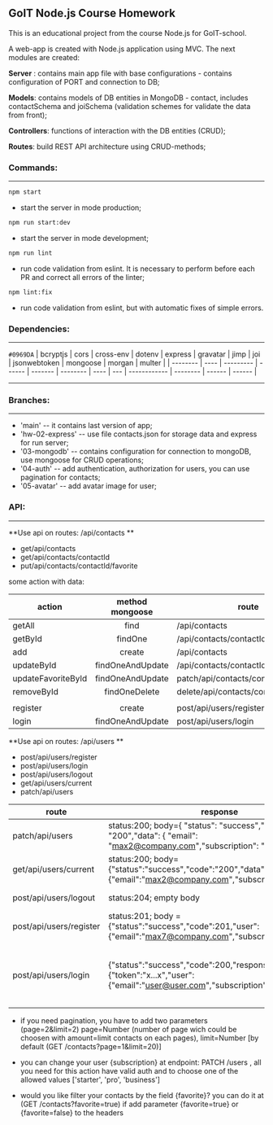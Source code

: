 ## GoIT Node.js Course Homework

This is an educational project from the course Node.js for GoIT-school.

A web-app is created with Node.js application using MVC. The next modules are created:

**Server** : contains main app file with base configurations - contains configuration of PORT and connection to DB;

**Models**: contains models of DB entities in MongoDB - contact, includes contactSchema and joiSchema (validation schemes for validate the data from front);

**Controllers**: functions of interaction with the DB entities (CRUD);

**Routes**: build REST API architecture using CRUD-methods;

### Commands:

---

```bash
npm start
```

- start the server in mode production;

```bash
npm run start:dev
```

- start the server in mode development;

```bash
npm run lint
```

- run code validation from eslint. It is necessary to perform before each PR and correct all errors of the linter;

```bash
npm lint:fix
```

- run code validation from eslint, but with automatic fixes of simple errors.

### Dependencies:

---

`#0969DA`
| bcryptjs | cors | cross-env | dotenv | express | gravatar | jimp | joi | jsonwebtoken | mongoose | morgan | multer |
| -------- | ---- | --------- | ------ | ------- | -------- | ---- | --- | ------------ | -------- | ------ | ------ |

---

### Branches:

---

- 'main' -- it contains last version of app;
- 'hw-02-express' -- use file contacts.json for storage data and express for run server;
- '03-mongodb' -- contains configuration for connection to mongoDB, use mongoose for CRUD operations;
- '04-auth' -- add authentication, authorization for users, you can use pagination for contacts;
- '05-avatar' -- add avatar image for user;

### API:

---

**Use api on routes: /api/contacts **

- get/api/contacts
- get/api/contacts/contactId
- put/api/contacts/contactId/favorite

some action with data:

| action             | method mongoose  | route                                 |     |
| ------------------ | :--------------: | ------------------------------------- | --: |
| getAll             |       find       | /api/contacts                         |  00 |
| getById            |     findOne      | /api/contacts/contactId               |  01 |
| add                |      create      | /api/contacts                         |  02 |
| updateById         | findOneAndUpdate | /api/contacts/contactId               |  03 |
| updateFavoriteById | findOneAndUpdate | patch/api/contacts/contactId/favorite |  04 |
| removeById         |  findOneDelete   | delete/api/contacts/contactId         |  05 |
|                    |                  |                                       |     |
| register           |      create      | post/api/users/register               |  06 |
| login              | findOneAndUpdate | post/api/users/login                  |  07 |

**Use api on routes: /api/users **

- post/api/users/register
- post/api/users/login
- post/api/users/logout
- get/api/users/current
- patch/api/users

| route                   | response                                                                                                               | action                                                        |
| ----------------------- | ---------------------------------------------------------------------------------------------------------------------- | ------------------------------------------------------------- |
| patch/api/users         | status:200; body={ "status": "success","code": "200","data": { "email": "max2@company.com","subscription": "starter"}} | update the field "subscription                                |
| get/api/users/current   | status:200; body={"status":"success","code":"200","data":{"email":"max2@company.com","subscription":"starter"}}        | get current user                                              |
| post/api/users/logout   | status:204; empty body                                                                                                 | remove the authorization                                      |
| post/api/users/register | status:201; body = {"status":"success","code":201,"user":{"email":"max7@company.com","subscription":"starter"}}        | create a new user                                             |
| post/api/users/login    | {"status":"success","code":200,"response":{"token":"x...x","user":{"email":"user@user.com","subscription":""}}}        | send the token for valid user; the token is valid for one day |

- if you need pagination, you have to add two parameters (page=2&limit=2) page=Number (number of page wich could be choosen with amount=limit contacts on each pages), limit=Number [by default
  (GET /contacts?page=1&limit=20)]

- you can change your user {subscription} at endpoint: PATCH /users , all you need for this action have valid auth and to choose one of the allowed values ['starter', 'pro', 'business']

- would you like filter your contacts by the field {favorite}? you can do it at (GET /contacts?favorite=true) if add parameter {favorite=true} or {favorite=false} to the headers

